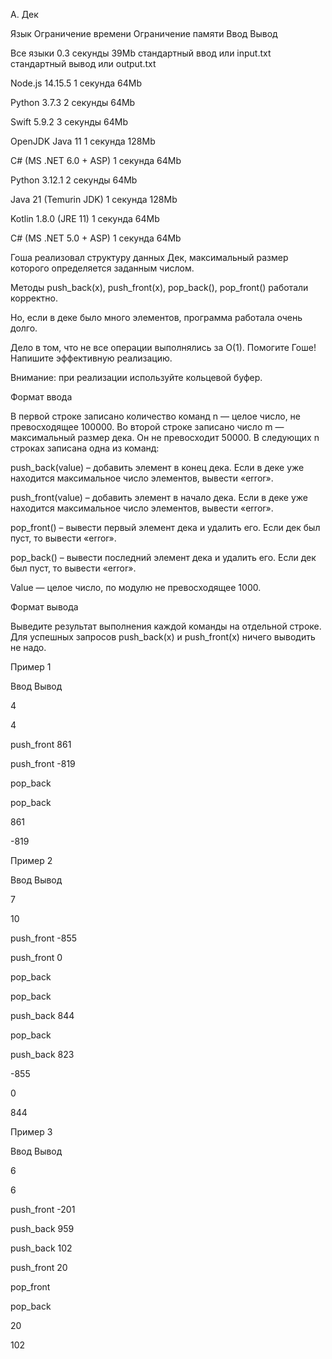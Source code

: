 A. Дек


Язык	Ограничение времени	Ограничение памяти	Ввод	Вывод

Все языки	0.3 секунды	39Mb	стандартный ввод или input.txt	стандартный вывод или output.txt

Node.js 14.15.5	1 секунда	64Mb

Python 3.7.3	2 секунды	64Mb

Swift 5.9.2	3 секунды	64Mb

OpenJDK Java 11	1 секунда	128Mb

C# (MS .NET 6.0 + ASP)	1 секунда	64Mb

Python 3.12.1	2 секунды	64Mb

Java 21 (Temurin JDK)	1 секунда	128Mb

Kotlin 1.8.0 (JRE 11)	1 секунда	64Mb

C# (MS .NET 5.0 + ASP)	1 секунда	64Mb

Гоша реализовал структуру данных Дек, максимальный размер которого определяется заданным числом.

Методы push_back(x), push_front(x), pop_back(), pop_front() работали корректно.

Но, если в деке было много элементов, программа работала очень долго. 

Дело в том, что не все операции выполнялись за O(1). Помогите Гоше! Напишите эффективную реализацию.

Внимание: при реализации используйте кольцевой буфер.

Формат ввода

В первой строке записано количество команд n — целое число, не превосходящее 100000. Во второй строке записано число m — максимальный размер дека. Он не превосходит 50000. В следующих n строках записана одна из команд:

push_back(value) – добавить элемент в конец дека. Если в деке уже находится максимальное число элементов, вывести «error».

push_front(value) – добавить элемент в начало дека. Если в деке уже находится максимальное число элементов, вывести «error».

pop_front() – вывести первый элемент дека и удалить его. Если дек был пуст, то вывести «error».

pop_back() – вывести последний элемент дека и удалить его. Если дек был пуст, то вывести «error».

Value — целое число, по модулю не превосходящее 1000.

Формат вывода

Выведите результат выполнения каждой команды на отдельной строке. Для успешных запросов push_back(x) и push_front(x) ничего выводить не надо.

Пример 1

Ввод	Вывод

4

4

push_front 861

push_front -819

pop_back

pop_back

861

-819

Пример 2

Ввод	Вывод

7

10

push_front -855

push_front 0

pop_back

pop_back

push_back 844

pop_back

push_back 823

-855

0

844

Пример 3

Ввод	Вывод

6

6

push_front -201

push_back 959

push_back 102

push_front 20

pop_front

pop_back

20

102